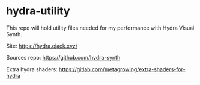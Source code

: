 # hydra-utility

This repo will hold utility files needed for my performance with Hydra Visual Synth.

Site: https://hydra.ojack.xyz/

Sources repo: https://github.com/hydra-synth

Extra hydra shaders: https://gitlab.com/metagrowing/extra-shaders-for-hydra
